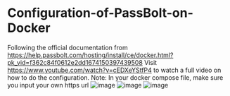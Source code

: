 # Configuration-of-PassBolt-on-Docker
Following the official documentation from https://help.passbolt.com/hosting/install/ce/docker.html?pk_vid=f362c84f0612e2dd1674150397439508
Visit https://www.youtube.com/watch?v=cEDXeYStfP4 to watch a full video on how to do the configuration.
Note: In your docker compose file, make sure you input your own https url
![image](https://user-images.githubusercontent.com/99332618/213583353-22e670be-1e22-4726-9935-435d500ab99e.png)
![image](https://user-images.githubusercontent.com/99332618/213583435-affadf4c-af19-47ac-b688-8bb1dadbca5e.png)
![image](https://user-images.githubusercontent.com/99332618/213739118-087a9a90-5fd6-4480-97bd-ea833cbaa123.png)

